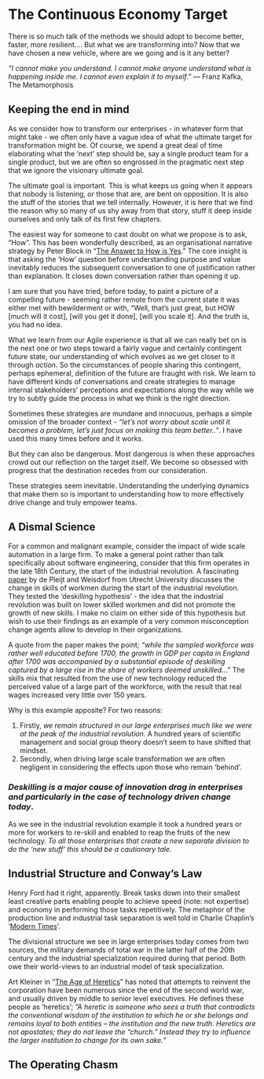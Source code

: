 # The Continuous Economy Target

There is so much talk of the methods we should adopt to become better, faster, more resilient…. But what we are transforming into? Now that we have chosen a new vehicle, where are we going and is it any better?

_“I cannot make you understand. I cannot make anyone understand what is happening inside me. I cannot even explain it to myself.”_ 
― Franz Kafka, The Metamorphosis

## Keeping the end in mind
As we consider how to transform our enterprises - in whatever form that might take - we often only have a vague idea of what the ultimate target for transformation might be. Of course, we spend a great deal of time elaborating what the ‘next’ step should be, say a single product team for a single product, but we are often so engrossed in the pragmatic next step that we ignore the visionary ultimate goal. 

The ultimate goal is important. This is what keeps us going when it appears that nobody is listening, or those that are, are bent on opposition. It is also the stuff of the stories that we tell internally. However, it is here that we find the reason why so many of us shy away from that story, stuff it deep inside ourselves and only talk of its first few chapters. 

The easiest way for someone to cast doubt on what we propose is to ask, “How”. This has been wonderfully described, as an organisational narrative strategy by Peter Block in “[The Answer to How is Yes](http://www.amazon.co.uk/Answer-How-Yes-Acting-Matters-ebook/dp/B00D97FOPW/ref=la_B000APUHDA_1_2?s=books&ie=UTF8&qid=1445077558&sr=1-2).” The core insight is that asking the ‘How’ question before understanding purpose and value inevitably reduces the subsequent conversation to one of justification rather than explanation. It closes down conversation rather than opening it up. 

I am sure that you have tried, before today, to paint a picture of a compelling future - seeming rather remote from the current state it was either met with bewilderment or with, “Well, that’s just great, but HOW [much will it cost], [will you get it done], [will you scale it]. And the truth is, you had no idea. 

What we learn from our Agile experience is that all we can really bet on is the next one or two steps toward a fairly vague and certainly contingent future state, our understanding of which evolves as we get closer to it through _action_. So the circumstances of people sharing this contingent, perhaps ephemeral, definition of the future are fraught with risk. We learn to have different kinds of conversations and create strategies to manage internal stakeholders’ perceptions and expectations along the way while we try to subtly guide the process in what we think is the right direction.

Sometimes these strategies are mundane and innocuous, perhaps a simple omission of the broader context - _“let’s not worry about scale until it becomes a problem, let’s just focus on making this team better..”_. I have used this many times before and it works.

But they can also be dangerous. Most dangerous is when these approaches crowd out our reflection on the target itself. We become so obsessed with progress that the destination recedes from our consideration. 

These strategies seem inevitable. Understanding the underlying dynamics that make them so is important to understanding how to more effectively drive change and truly empower teams.  

## A Dismal Science
For a common and malignant example, consider the impact of wide scale automation in a large firm. To make a general point rather than talk specifically about software engineering, consider that this firm operates in the late 18th Century, the start of the industrial revolution. A fascinating [paper](http://www.cgeh.nl/sites/default/files/WorkingPapers/cgehwp57_depleijtweisdorf.pdf) by de Pleijt and Weisdorf from Utrecht University discusses the change in skills of workmen during the start of the industrial revolution. They tested the ‘deskilling hypothesis’ - the idea that the industrial revolution was built on lower skilled workmen and did not promote the growth of new skills. I make no claim on either side of this hypothesis but wish to use their findings as an example of a very common misconception change agents allow to develop in their organizations. 

A quote from the paper makes the point; _“while the sampled workforce was rather well educated before 1700, the growth in GDP per capita in England after 1700 was accompanied by a substantial episode of deskilling captured by a large rise in the share of workers deemed unskilled…”_ The skills mix that resulted from the use of new technology reduced the perceived value of a large part of the workforce, with the result that real wages increased very little over 150 years. 

Why is this example apposite? For two reasons:
1. Firstly, *we remain structured in our large enterprises much like we were at the peak of the industrial revolution*. A hundred years of scientific management and social group theory doesn’t seem to have shifted that mindset. 
2. Secondly, when driving large scale transformation we are often negligent in considering the effects upon those who remain ‘behind’. 

### _Deskilling is a major cause of innovation drag in enterprises and particularly in the case of technology driven change today_. 

As we see in the industrial revolution example it took a hundred years or more for workers to re-skill and enabled to reap the fruits of the new technology. *To all those enterprises that create a new separate division to do the ‘new stuff’ this should be a cautionary tale.* 

## Industrial Structure and Conway’s Law

Henry Ford had it right, apparently. Break tasks down into their smallest least creative parts enabling people to achieve speed (note: not expertise) and economy in performing those tasks repetitively. The metaphor of the production line and industrial task separation is well told in Charlie Chaplin’s ‘[Modern Times](https://www.youtube.com/watch?v=ANXGJe6i3G8)’. 

The divisional structure we see in large enterprises today comes from two sources, the military demands of total war in the latter half of the 20th century and the industrial specialization required during that period. Both owe their world-views to an industrial model of task specialization. 

Art Kleiner in “[The Age of Heretics](http://www.amazon.co.uk/The-Age-Heretics-Reinvented-Management/dp/0470190701)” has noted that attempts to reinvent the corporation have been numerous since the end of the second world war, and usually driven by middle to senior level executives. He defines these people as ‘heretics’;  _”A heretic is someone who sees a truth that contradicts the conventional wisdom of the institution to which he or she belongs and remains loyal to both entities – the institution and the new truth.  Heretics are not apostates; they do not leave the “church.”  Instead they try to influence the larger institution to change for its own sake.”_




## The Operating Chasm






